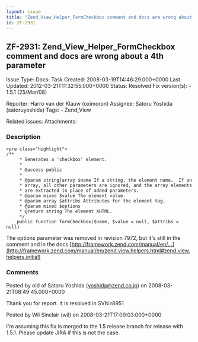 ```yaml
---
layout: issue
title: "Zend_View_Helper_FormCheckbox comment and docs are wrong about a 4th parameter"
id: ZF-2931
---
```


ZF-2931: Zend\_View\_Helper\_FormCheckbox comment and docs are wrong about a 4th parameter
------------------------------------------------------------------------------------------

 Issue Type: Docs: Task  Created: 2008-03-19T14:46:29.000+0000 Last Updated: 2012-03-21T11:32:55.000+0000 Status: Resolved Fix version(s): - 1.5.1 (25/Mar/08)
 
 Reporter:  Harro van der Klauw (oximoron)  Assignee:  Satoru Yoshida (satoruyoshida)  Tags: - Zend\_View
 
 Related issues: 
 Attachments: 
### Description

 
    <pre class="highlight">
    /**
         * Generates a 'checkbox' element.
         *
         * @access public
         *
         * @param string|array $name If a string, the element name.  If an
         * array, all other parameters are ignored, and the array elements
         * are extracted in place of added parameters.
         * @param mixed $value The element value.
         * @param array $attribs Attributes for the element tag.
         * @param mixed $options 
         * @return string The element XHTML.
         */
        public function formCheckbox($name, $value = null, $attribs = null)


The options parameter was removed in revision 7972, but it's still in the comment and in the docs [http://framework.zend.com/manual/en/…](http://framework.zend.com/manual/en/zend.view.helpers.html#zend.view.helpers.initial)

 

 

### Comments

Posted by old of Satoru Yoshida (yoshida@zend.co.jp) on 2008-03-21T08:49:45.000+0000

Thank you for report. It is resolved in SVN r8951

 

 

Posted by Wil Sinclair (wil) on 2008-03-21T17:09:03.000+0000

I'm assuming this fix is merged to the 1.5 release branch for release with 1.5.1. Please update JIRA if this is not the case.

 

 